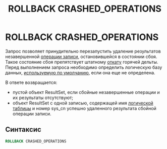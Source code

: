 ﻿---
layout: default
title: ROLLBACK CRASHED_OPERATIONS
nav_order: 26
parent: Запросы SQL+
grand_parent: Справочная информация
has_children: false
has_toc: false
---

# ROLLBACK CRASHED_OPERATIONS

Запрос позволяет принудительно перезапустить удаление результатов незавершенной [операции записи](../../../Обзор_понятий_компонентов_и_связей/Основные_понятия/Операция_записи/Операция_записи.md),
остановившейся в состоянии сбоя.
Такое состояние сбоя препятствует штатному [откату](../ROLLBACK_DELTA/ROLLBACK_DELTA.md) горячей дельты. Перед выполнением запроса необходимо 
определить логическую базу данных, [используемую по умолчанию](../../../Работа_с_системой/Другие_функции/Определение_логической_БД_по_умолчанию/Определение_логической_БД_по_умолчанию.md), 
если она еще не определена.

В ответе возвращается:
*   пустой объект ResultSet, если сбойные незавершенные операции и их результаты отсутствуют;
*   объект ResultSet c одной записью, содержащей имя [логической таблицы](../../../Обзор_понятий_компонентов_и_связей/Основные_понятия/Логическая_таблица/Логическая_таблица.md) и номер sys_cn успешно удаленного результата сбойной операции записи.

## Синтаксис

```sql
ROLLBACK CRASHED_OPERATIONS
```